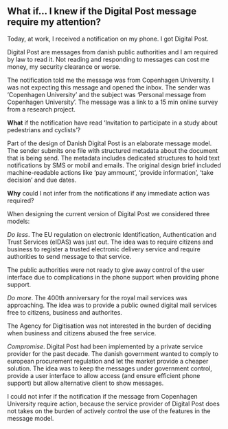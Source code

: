 ## What if... I knew if the Digital Post message require my attention?

Today, at work, I received a notification on my phone. I got Digital Post.

Digital Post are messages from danish public authorities and I am required by law to read it. Not reading and responding to messages can cost me money, my security clearance or worse. 

The notification told me the message was from Copenhagen University. I was not expecting this message and opened the inbox. The sender was ‘Copenhagen University’ and the subject was ‘Personal message from Copenhagen University’. The message was a link to a 15 min online survey from a research project.

**What** if the notification have read ‘Invitation to participate in a study about pedestrians and cyclists’?

Part of the design of Danish Digital Post is an elaborate message model. The sender submits one file with structured metadata about the document that is being send. The metadata includes dedicated structures to hold text notifications by SMS or mobil and emails. The original design brief included machine-readable actions like ‘pay ammount’, ‘provide information’, ‘take decision’ and due dates.

**Why** could I not infer from the notifications if any immediate action was required?

When designing the current version of Digital Post we considered three models:

*Do less*. The EU regulation on electronic Identification, Authentication and Trust Services (eIDAS) was just out. The idea was to require citizens and business to register a trusted electronic delivery service and require authorities to send message to that service.

The public authorities were not ready to give away control of the user interface due to complications in the phone support when providing phone support. 

*Do more*. The 400th anniversary for the royal mail services was approaching. The idea was to provide a public owned digital mail services free to citizens, business and authorites. 

The Agency for Digitisation was not interested in the burden of deciding when business and citizens abused the free service. 

*Compromise*. Digital Post had been implemented by a private service provider for the past decade. The danish government wanted to comply to european procurement regulation and let the market provide a cheaper solution. The idea was to keep the messages under government control, provide a user interface to allow access (and ensure efficient phone support) but allow alternative client to show messages.

I could not infer if the notification if the message from Copenhagen University require action, because the service provider of Digital Post does not takes on the burden of actively control the use of the features in the message model.


